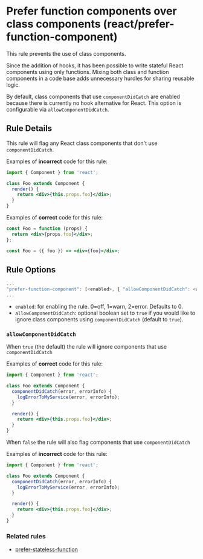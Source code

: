 # Prefer function components over class components (react/prefer-function-component)

This rule prevents the use of class components.

Since the addition of hooks, it has been possible to write stateful React components
using only functions. Mixing both class and function components in a code base adds unnecessary hurdles for sharing reusable logic.

By default, class components that use `componentDidCatch` are enabled because there is currently no hook alternative for React. This option is configurable via `allowComponentDidCatch`.

## Rule Details

This rule will flag any React class components that don't use `componentDidCatch`.

Examples of **incorrect** code for this rule:

```jsx
import { Component } from 'react';

class Foo extends Component {
  render() {
    return <div>{this.props.foo}</div>;
  }
}
```

Examples of **correct** code for this rule:

```jsx
const Foo = function (props) {
  return <div>{props.foo}</div>;
};
```

```jsx
const Foo = ({ foo }) => <div>{foo}</div>;
```

## Rule Options

```js
...
"prefer-function-component": [<enabled>, { "allowComponentDidCatch": <allowComponentDidCatch> }]
...
```

- `enabled`: for enabling the rule. 0=off, 1=warn, 2=error. Defaults to 0.
- `allowComponentDidCatch`: optional boolean set to `true` if you would like to ignore class components using `componentDidCatch` (default to `true`).

### `allowComponentDidCatch`

When `true` (the default) the rule will ignore components that use `componentDidCatch`

Examples of **correct** code for this rule:

```jsx
import { Component } from 'react';

class Foo extends Component {
  componentDidCatch(error, errorInfo) {
    logErrorToMyService(error, errorInfo);
  }

  render() {
    return <div>{this.props.foo}</div>;
  }
}
```

When `false` the rule will also flag components that use `componentDidCatch`

Examples of **incorrect** code for this rule:

```jsx
import { Component } from 'react';

class Foo extends Component {
  componentDidCatch(error, errorInfo) {
    logErrorToMyService(error, errorInfo);
  }

  render() {
    return <div>{this.props.foo}</div>;
  }
}
```

### Related rules

- [prefer-stateless-function](./prefer-stateless-function)
